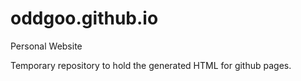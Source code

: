 # oddgoo.github.io
Personal Website

Temporary repository to hold the generated HTML for github pages.
